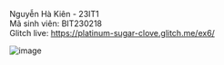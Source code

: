 Nguyễn Hà Kiên - 23IT1  
Mã sinh viên: BIT230218  
Glitch live: https://platinum-sugar-clove.glitch.me/ex6/

![image](https://github.com/user-attachments/assets/99a346d7-f703-42c3-8b01-d5f7bc4fb425)
